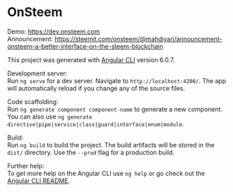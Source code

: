 # OnSteem
Demo: https://dev.onsteem.com  
Announcement: https://steemit.com/onsteem/@mahdiyari/announcement-onsteem-a-better-interface-on-the-steem-blockchain  


This project was generated with [Angular CLI](https://github.com/angular/angular-cli) version 6.0.7.  

Development server:  
Run `ng serve` for a dev server. Navigate to `http://localhost:4200/`. The app will automatically reload if you change any of the source files.
  
Code scaffolding:  
Run `ng generate component component-name` to generate a new component. You can also use `ng generate directive|pipe|service|class|guard|interface|enum|module`.
  
Build:  
Run `ng build` to build the project. The build artifacts will be stored in the `dist/` directory. Use the `--prod` flag for a production build.
  
Further help:  
To get more help on the Angular CLI use `ng help` or go check out the [Angular CLI README](https://github.com/angular/angular-cli/blob/master/README.md).
